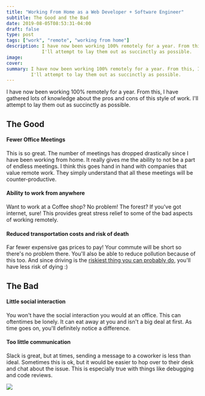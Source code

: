 ```yaml
---
title: "Working From Home as a Web Developer + Software Engineer"
subtitle: The Good and the Bad
date: 2019-08-05T08:53:31-04:00
draft: false
type: post
tags: ["work", "remote", "working from home"]
description: I have now been working 100% remotely for a year. From this, I have gathered lots of knowledge about the pros and cons of this style of work.
             I'll attempt to lay them out as succinctly as possible.
image: 
cover: 
summary: I have now been working 100% remotely for a year. From this, I have gathered lots of knowledge about the pros and cons of this style of work.
         I'll attempt to lay them out as succinctly as possible.
---
```


I have now been working 100% remotely for a year. From this, I have gathered lots of knowledge about the pros and cons of this style of work.
I'll attempt to lay them out as succinctly as possible.

## The Good

#### Fewer Office Meetings

This is so great. The number of meetings has dropped drastically since I have been working from home.
It really gives me the ability to not be a part of endless meetings. I think this goes hand in hand with
companies that value remote work. They simply understand that all these meetings will be counter-productive.

#### Ability to work from anywhere

Want to work at a Coffee shop? No problem! The forest? If you've got internet, sure!
This provides great stress relief to some of the bad aspects of working remotely.

#### Reduced transportation costs and risk of death

Far fewer expensive gas prices to pay! Your commute will be short so there's no problem there.
You'll also be able to reduce pollution because of this too. And since driving is the
[riskiest thing you can probably do](https://www.seattletimes.com/life/lifestyle/the-most-dangerous-activity-driving/), 
you'll have less risk of dying :) 

## The Bad

#### Little social interaction

You won't have the social interaction you would at an office. This can oftentimes be
lonely. It can eat away at you and isn't a big deal at first. As time goes on, 
you'll definitely notice a difference. 

#### Too little communication

Slack is great, but at times, sending a message to a coworker is less than ideal. 
Sometimes this is ok, but it would be easier to hop over to their desk and chat
about the issue. This is especially true with things like debugging and code reviews.

![](https://media1.tenor.com/images/fc85e8ac38a6279c8d0435488ea013a0/tenor.gif?itemid=4767916)